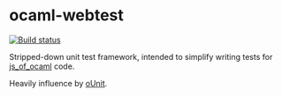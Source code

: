 ocaml-webtest
=============

[![Build status](https://travis-ci.org/johnelse/ocaml-webtest.png?branch=master)](https://travis-ci.org/johnelse/ocaml-webtest)

Stripped-down unit test framework, intended to simplify writing tests for
[js_of_ocaml](https://github.com/ocsigen/js_of_ocaml) code.

Heavily influence by [oUnit](http://ounit.forge.ocamlcore.org/).
